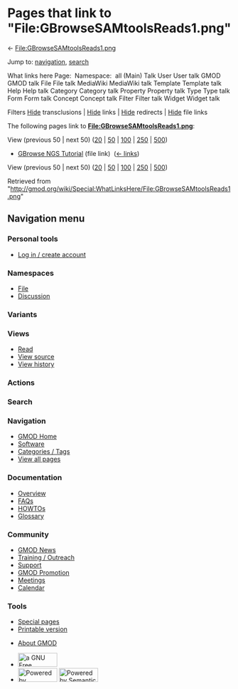 <div id="mw-page-base" class="noprint">

</div>

<div id="mw-head-base" class="noprint">

</div>

<div id="content" class="mw-body" role="main">

<span id="top"></span>

<div id="mw-js-message" style="display:none;">

</div>



# <span dir="auto">Pages that link to "File:GBrowseSAMtoolsReads1.png"</span>

<div id="bodyContent">

<div id="contentSub">

←
[File:GBrowseSAMtoolsReads1.png](/wiki/File:GBrowseSAMtoolsReads1.png "File:GBrowseSAMtoolsReads1.png")

</div>

<div id="jump-to-nav" class="mw-jump">

Jump to: [navigation](#mw-navigation), [search](#p-search)

</div>

<div id="mw-content-text">

What links here Page:  Namespace:  all (Main) Talk User User talk GMOD
GMOD talk File File talk MediaWiki MediaWiki talk Template Template talk
Help Help talk Category Category talk Property Property talk Type Type
talk Form Form talk Concept Concept talk Filter Filter talk Widget
Widget talk

Filters
[Hide](/mediawiki/index.php?title=Special:WhatLinksHere/File:GBrowseSAMtoolsReads1.png&hidetrans=1 "Special:WhatLinksHere/File:GBrowseSAMtoolsReads1.png")
transclusions \|
[Hide](/mediawiki/index.php?title=Special:WhatLinksHere/File:GBrowseSAMtoolsReads1.png&hidelinks=1 "Special:WhatLinksHere/File:GBrowseSAMtoolsReads1.png")
links \|
[Hide](/mediawiki/index.php?title=Special:WhatLinksHere/File:GBrowseSAMtoolsReads1.png&hideredirs=1 "Special:WhatLinksHere/File:GBrowseSAMtoolsReads1.png")
redirects \|
[Hide](/mediawiki/index.php?title=Special:WhatLinksHere/File:GBrowseSAMtoolsReads1.png&hideimages=1 "Special:WhatLinksHere/File:GBrowseSAMtoolsReads1.png")
file links

The following pages link to
**[File:GBrowseSAMtoolsReads1.png](/wiki/File:GBrowseSAMtoolsReads1.png "File:GBrowseSAMtoolsReads1.png")**:

View (previous 50 \| next 50)
([20](/mediawiki/index.php?title=Special:WhatLinksHere/File:GBrowseSAMtoolsReads1.png&limit=20 "Special:WhatLinksHere/File:GBrowseSAMtoolsReads1.png")
\|
[50](/mediawiki/index.php?title=Special:WhatLinksHere/File:GBrowseSAMtoolsReads1.png&limit=50 "Special:WhatLinksHere/File:GBrowseSAMtoolsReads1.png")
\|
[100](/mediawiki/index.php?title=Special:WhatLinksHere/File:GBrowseSAMtoolsReads1.png&limit=100 "Special:WhatLinksHere/File:GBrowseSAMtoolsReads1.png")
\|
[250](/mediawiki/index.php?title=Special:WhatLinksHere/File:GBrowseSAMtoolsReads1.png&limit=250 "Special:WhatLinksHere/File:GBrowseSAMtoolsReads1.png")
\|
[500](/mediawiki/index.php?title=Special:WhatLinksHere/File:GBrowseSAMtoolsReads1.png&limit=500 "Special:WhatLinksHere/File:GBrowseSAMtoolsReads1.png"))

- [GBrowse NGS
  Tutorial](/wiki/GBrowse_NGS_Tutorial "GBrowse NGS Tutorial") (file
  link) ‎ <span class="mw-whatlinkshere-tools">([←
  links](/mediawiki/index.php?title=Special:WhatLinksHere&target=GBrowse+NGS+Tutorial "Special:WhatLinksHere"))</span>

View (previous 50 \| next 50)
([20](/mediawiki/index.php?title=Special:WhatLinksHere/File:GBrowseSAMtoolsReads1.png&limit=20 "Special:WhatLinksHere/File:GBrowseSAMtoolsReads1.png")
\|
[50](/mediawiki/index.php?title=Special:WhatLinksHere/File:GBrowseSAMtoolsReads1.png&limit=50 "Special:WhatLinksHere/File:GBrowseSAMtoolsReads1.png")
\|
[100](/mediawiki/index.php?title=Special:WhatLinksHere/File:GBrowseSAMtoolsReads1.png&limit=100 "Special:WhatLinksHere/File:GBrowseSAMtoolsReads1.png")
\|
[250](/mediawiki/index.php?title=Special:WhatLinksHere/File:GBrowseSAMtoolsReads1.png&limit=250 "Special:WhatLinksHere/File:GBrowseSAMtoolsReads1.png")
\|
[500](/mediawiki/index.php?title=Special:WhatLinksHere/File:GBrowseSAMtoolsReads1.png&limit=500 "Special:WhatLinksHere/File:GBrowseSAMtoolsReads1.png"))

</div>

<div class="printfooter">

Retrieved from
"<http://gmod.org/wiki/Special:WhatLinksHere/File:GBrowseSAMtoolsReads1.png>"

</div>

<div id="catlinks" class="catlinks catlinks-allhidden">

</div>

<div class="visualClear">

</div>

</div>

</div>

<div id="mw-navigation">

## Navigation menu

<div id="mw-head">

<div id="p-personal" role="navigation"
aria-labelledby="p-personal-label">

### Personal tools

- <span id="pt-login"><a
  href="/mediawiki/index.php?title=Special:UserLogin&amp;returnto=Special%3AWhatLinksHere%2FFile%3AGBrowseSAMtoolsReads1.png"
  accesskey="o"
  title="You are encouraged to log in; however, it is not mandatory [o]">Log
  in / create account</a></span>

</div>

<div id="left-navigation">

<div id="p-namespaces" class="vectorTabs" role="navigation"
aria-labelledby="p-namespaces-label">

### Namespaces

- <span id="ca-nstab-image"><a href="/wiki/File:GBrowseSAMtoolsReads1.png" accesskey="c"
  title="View the file page [c]">File</a></span>
- <span id="ca-talk"><a
  href="/mediawiki/index.php?title=File_talk:GBrowseSAMtoolsReads1.png&amp;action=edit&amp;redlink=1"
  accesskey="t"
  title="Discussion about the content page [t]">Discussion</a></span>

</div>

<div id="p-variants" class="vectorMenu emptyPortlet" role="navigation"
aria-labelledby="p-variants-label">

### 

### Variants[](#)

<div class="menu">

</div>

</div>

</div>

<div id="right-navigation">

<div id="p-views" class="vectorTabs" role="navigation"
aria-labelledby="p-views-label">

### Views

- <span id="ca-view">[Read](/wiki/File:GBrowseSAMtoolsReads1.png)</span>
- <span id="ca-viewsource"><a
  href="/mediawiki/index.php?title=File:GBrowseSAMtoolsReads1.png&amp;action=edit"
  accesskey="e" title="This page is protected.
  You can view its source [e]">View source</a></span>
- <span id="ca-history"><a
  href="/mediawiki/index.php?title=File:GBrowseSAMtoolsReads1.png&amp;action=history"
  accesskey="h" title="Past revisions of this page [h]">View history</a></span>

</div>

<div id="p-cactions" class="vectorMenu emptyPortlet" role="navigation"
aria-labelledby="p-cactions-label">

### Actions[](#)

<div class="menu">

</div>

</div>

<div id="p-search" role="search">

### Search

<div id="simpleSearch">

</div>

</div>

</div>

</div>

<div id="mw-panel">

<div id="p-logo" role="banner">

<a href="/wiki/Main_Page"
style="background-image: url(http://gmod.org/images/GMOD-cogs.png);"
title="Visit the main page"></a>

</div>

<div id="p-Navigation" class="portal" role="navigation"
aria-labelledby="p-Navigation-label">

### Navigation

<div class="body">

- <span id="n-GMOD-Home">[GMOD Home](/wiki/Main_Page)</span>
- <span id="n-Software">[Software](/wiki/GMOD_Components)</span>
- <span id="n-Categories-.2F-Tags">[Categories /
  Tags](/wiki/Categories)</span>
- <span id="n-View-all-pages">[View all
  pages](/wiki/Special:AllPages)</span>

</div>

</div>

<div id="p-Documentation" class="portal" role="navigation"
aria-labelledby="p-Documentation-label">

### Documentation

<div class="body">

- <span id="n-Overview">[Overview](/wiki/Overview)</span>
- <span id="n-FAQs">[FAQs](/wiki/Category:FAQ)</span>
- <span id="n-HOWTOs">[HOWTOs](/wiki/Category:HOWTO)</span>
- <span id="n-Glossary">[Glossary](/wiki/Glossary)</span>

</div>

</div>

<div id="p-Community" class="portal" role="navigation"
aria-labelledby="p-Community-label">

### Community

<div class="body">

- <span id="n-GMOD-News">[GMOD News](/wiki/GMOD_News)</span>
- <span id="n-Training-.2F-Outreach">[Training /
  Outreach](/wiki/Training_and_Outreach)</span>
- <span id="n-Support">[Support](/wiki/Support)</span>
- <span id="n-GMOD-Promotion">[GMOD
  Promotion](/wiki/GMOD_Promotion)</span>
- <span id="n-Meetings">[Meetings](/wiki/Meetings)</span>
- <span id="n-Calendar">[Calendar](/wiki/Calendar)</span>

</div>

</div>

<div id="p-tb" class="portal" role="navigation"
aria-labelledby="p-tb-label">

### Tools

<div class="body">

- <span id="t-specialpages"><a href="/wiki/Special:SpecialPages" accesskey="q"
  title="A list of all special pages [q]">Special pages</a></span>
- <span id="t-print"><a
  href="/mediawiki/index.php?title=Special:WhatLinksHere/File:GBrowseSAMtoolsReads1.png&amp;printable=yes"
  rel="alternate" accesskey="p"
  title="Printable version of this page [p]">Printable version</a></span>

</div>

</div>

</div>

</div>

<div id="footer" role="contentinfo">

- <span id="footer-places-about">[About
  GMOD](/wiki/GMOD:About "GMOD:About")</span>

<!-- -->

- <span id="footer-copyrightico">[<img src="http://www.gnu.org/graphics/gfdl-logo-small.png" width="88"
  height="31" alt="a GNU Free Documentation License" />](http://www.gnu.org/licenses/fdl-1.3.html)</span>
- <span id="footer-poweredbyico">[<img src="/mediawiki/skins/common/images/poweredby_mediawiki_88x31.png"
  width="88" height="31" alt="Powered by MediaWiki" />](//www.mediawiki.org/)
  [<img
  src="/mediawiki/extensions/SemanticMediaWiki/includes/../resources/images/smw_button.png"
  width="88" height="31" alt="Powered by Semantic MediaWiki" />](https://www.semantic-mediawiki.org/wiki/Semantic_MediaWiki)</span>

<div style="clear:both">

</div>

</div>

